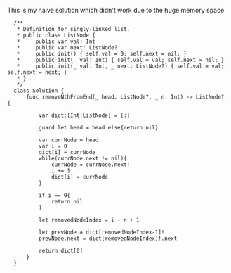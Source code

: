 This is my naive solution which didn't work due to the huge memory space

      /**
       * Definition for singly-linked list.
       * public class ListNode {
       *     public var val: Int
       *     public var next: ListNode?
       *     public init() { self.val = 0; self.next = nil; }
       *     public init(_ val: Int) { self.val = val; self.next = nil; }
       *     public init(_ val: Int, _ next: ListNode?) { self.val = val; self.next = next; }
       * }
       */
      class Solution {
          func removeNthFromEnd(_ head: ListNode?, _ n: Int) -> ListNode? {

              var dict:[Int:ListNode] = [:]

              guard let head = head else{return nil}

              var currNode = head
              var i = 0
              dict[i] = currNode
              while(currNode.next != nil){
                  currNode = currNode.next!
                  i += 1
                  dict[i] = currNode
              }

              if i == 0{
                  return nil
              }

              let removedNodeIndex = i - n + 1

              let prevNode = dict[removedNodeIndex-1]!
              prevNode.next = dict[removedNodeIndex]!.next

              return dict[0]
          }
      }
      
      
  
